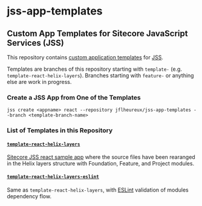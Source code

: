 # jss-app-templates

## Custom App Templates for Sitecore JavaScript Services (JSS)

This repository contains [custom application templates](https://jss.sitecore.net/docs/techniques/custom-create-templates) for [JSS](https://jss.sitecore.net/).

Templates are branches of this repository starting with `template-` (e.g. `template-react-helix-layers`). Branches starting with `feature-` or anything else are work in progress.

### Create a JSS App from One of the Templates

```
jss create <appname> react --repository jflheureux/jss-app-templates --branch <template-branch-name>
```

### List of Templates in this Repository

#### [`template-react-helix-layers`](https://github.com/jflheureux/jss-app-templates/tree/template-react-helix-layers)

[Sitecore JSS react sample app](https://github.com/Sitecore/jss/tree/master/samples/react) where the source files have been rearanged in the Helix layers structure with Foundation, Feature, and Project modules.

#### [`template-react-helix-layers-eslint`](https://github.com/jflheureux/jss-app-templates/tree/template-react-helix-layers-eslint)

Same as `template-react-helix-layers`, with [ESLint](https://eslint.org/) validation of modules dependency flow.